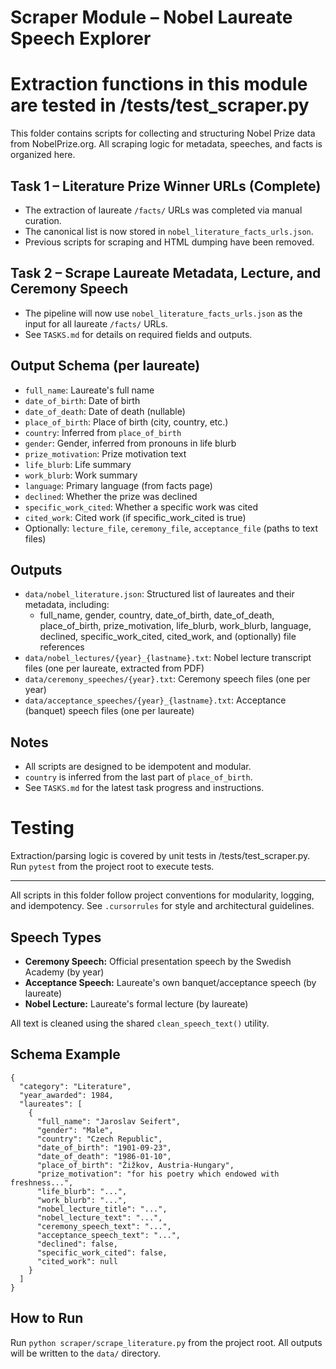 # Scraper Module – Nobel Laureate Speech Explorer

# Extraction functions in this module are tested in /tests/test_scraper.py

This folder contains scripts for collecting and structuring Nobel Prize data from NobelPrize.org. All scraping logic for metadata, speeches, and facts is organized here.

## Task 1 – Literature Prize Winner URLs (Complete)
- The extraction of laureate `/facts/` URLs was completed via manual curation.
- The canonical list is now stored in `nobel_literature_facts_urls.json`.
- Previous scripts for scraping and HTML dumping have been removed.

## Task 2 – Scrape Laureate Metadata, Lecture, and Ceremony Speech
- The pipeline will now use `nobel_literature_facts_urls.json` as the input for all laureate `/facts/` URLs.
- See `TASKS.md` for details on required fields and outputs.

## Output Schema (per laureate)
- `full_name`: Laureate's full name
- `date_of_birth`: Date of birth
- `date_of_death`: Date of death (nullable)
- `place_of_birth`: Place of birth (city, country, etc.)
- `country`: Inferred from `place_of_birth`
- `gender`: Gender, inferred from pronouns in life blurb
- `prize_motivation`: Prize motivation text
- `life_blurb`: Life summary
- `work_blurb`: Work summary
- `language`: Primary language (from facts page)
- `declined`: Whether the prize was declined
- `specific_work_cited`: Whether a specific work was cited
- `cited_work`: Cited work (if specific_work_cited is true)
- Optionally: `lecture_file`, `ceremony_file`, `acceptance_file` (paths to text files)

## Outputs
- `data/nobel_literature.json`: Structured list of laureates and their metadata, including:
  - full_name, gender, country, date_of_birth, date_of_death, place_of_birth, prize_motivation, life_blurb, work_blurb, language, declined, specific_work_cited, cited_work, and (optionally) file references
- `data/nobel_lectures/{year}_{lastname}.txt`: Nobel lecture transcript files (one per laureate, extracted from PDF)
- `data/ceremony_speeches/{year}.txt`: Ceremony speech files (one per year)
- `data/acceptance_speeches/{year}_{lastname}.txt`: Acceptance (banquet) speech files (one per laureate)

## Notes
- All scripts are designed to be idempotent and modular.
- `country` is inferred from the last part of `place_of_birth`.
- See `TASKS.md` for the latest task progress and instructions.

# Testing
Extraction/parsing logic is covered by unit tests in /tests/test_scraper.py. Run `pytest` from the project root to execute tests.

---

All scripts in this folder follow project conventions for modularity, logging, and idempotency. See `.cursorrules` for style and architectural guidelines.

## Speech Types
- **Ceremony Speech:** Official presentation speech by the Swedish Academy (by year)
- **Acceptance Speech:** Laureate's own banquet/acceptance speech (by laureate)
- **Nobel Lecture:** Laureate's formal lecture (by laureate)

All text is cleaned using the shared `clean_speech_text()` utility.

## Schema Example
```
{
  "category": "Literature",
  "year_awarded": 1984,
  "laureates": [
    {
      "full_name": "Jaroslav Seifert",
      "gender": "Male",
      "country": "Czech Republic",
      "date_of_birth": "1901-09-23",
      "date_of_death": "1986-01-10",
      "place_of_birth": "Žižkov, Austria-Hungary",
      "prize_motivation": "for his poetry which endowed with freshness...",
      "life_blurb": "...",
      "work_blurb": "...",
      "nobel_lecture_title": "...",
      "nobel_lecture_text": "...",
      "ceremony_speech_text": "...",
      "acceptance_speech_text": "...",
      "declined": false,
      "specific_work_cited": false,
      "cited_work": null
    }
  ]
}
```

## How to Run
Run `python scraper/scrape_literature.py` from the project root. All outputs will be written to the `data/` directory. 